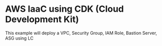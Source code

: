# AWS IaaC using CDK (Cloud Development Kit)

This example will deploy a VPC, Security Group, IAM Role, Bastion Server, ASG using LC

